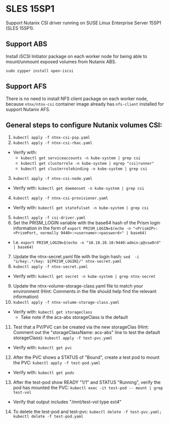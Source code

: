 # SLES 15SP1

Support Nutanix CSI driver running on SUSE Linux Enterprise Server 15SP1 (SLES 15SP1). 

## Support ABS

Install iSCSI Initiator package on each worker node for being able to mount/unmount exposed volumes from Nutanix ABS. 

```
sudo zypper install open-iscsi
```

## Support AFS

There is no need to install NFS client package on each worker node, because `ntnx/ntnx-csi` container image already has `nfs-client` installed for support Nutanix AFS.

## General steps to configure Nutanix volumes CSI:
1. `kubectl apply -f ntnx-csi-psp.yaml`
2. `kubectl apply -f ntnx-csi-rbac.yaml`
* Verify with:  
	* `kubectl get serviceaccounts -n kube-system | grep csi`
	* `kubectl get clusterrole -n kube-system | egrep "csi|runner"`
	* `kubectl get clusterrolebinding -n kube-system | grep csi`
3. `kubectl apply -f ntnx-csi-node.yaml`
* Verify with: `kubectl get daemonset -n kube-system | grep csi`
4. `kubectl apply -f ntnx-csi-provisioner.yaml`
* Verify with: `kubectl get statefulset -n kube-system | grep csi`
5. `kubectl apply -f csi-driver.yaml`
6. Set the PRISM_LOGIN variable with the base64 hash of the Prism login information in the form of `export PRISM_LOGIN=$(echo -n "<PrismIP>:<PrismPort, normally 9440>:<username>:<password>" | base64)`  
* I.e. `export PRISM_LOGIN=$(echo -n "10.10.10.10:9440:admin:p@ssw0rd" | base64)`
7. Update the ntnx-secret.yaml file with the login hash: `sed  -i "s/key:.*/key: ${PRISM_LOGIN}/" ntnx-secret.yaml`
8. `kubectl apply -f ntnx-secret.yaml`
* Verify with: `kubectl get secret -n kube-system | grep ntnx-secret`  
9. Update the ntnx-volume-storage-class.yaml file to match your environment (Hint: Comments in the file should help find the relevant information)
10. `kubectl apply -f ntnx-volume-storage-class.yaml`
* Verify with: `kubectl get storageclass`
	* Take note if the acs-abs storageClass is the default
11. Test that a PV/PVC can be created via the new storageClas (Hint: Comment out the "storageClassName: acs-abs" line to test the default storageClass): `kubectl apply -f test-pvc.yaml`
* Verify with: `kubectl get pvc`
12. After the PVC shows a STATUS of "Bound", create a test pod to mount the PVC: `kubectl apply -f test-pod.yaml`
* Verify with: `kubectl get pods`
13. After the test-pod show READY "1/1" and STATUS "Running", verify the pod has mounted the PVC: `kubectl exec -it test-pod -- mount | grep test-vol`
* Verify that output includes "/mnt/test-vol type ext4"
14. To delete the test-pod and test-pvc: `kubectl delete -f test-pvc.yaml; kubectl delete -f test-pod.yaml`
